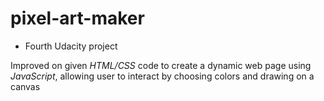 # pixel-art-maker

* Fourth Udacity project

Improved on given _HTML/CSS_ code to create a dynamic web page using _JavaScript_, allowing user to interact by choosing 
colors and drawing on a canvas
